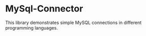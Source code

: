 # MySql-Connector
This library demonstrates simple MySQL connections in different programming languages.
